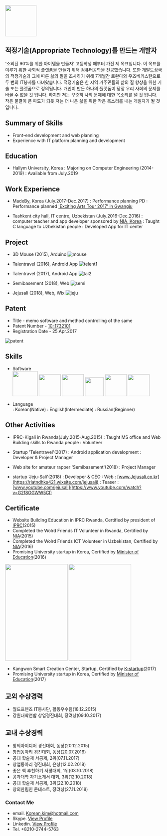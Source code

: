 
<img src="https://raw.githubusercontent.com/SUWANKIM/KIMSUWAN/master/profile.jpg.png" width="100" height="100"/>


## 적정기술(Appropriate Technology)를 만드는 개발자

 ‘소외된 90%를 위한 아이템을 만들자’ 고등학생 때부터 가진 제 목표입니다. 
 이 목표를 이루기 위한 사회적 플랫폼을 만들기 위해 컴퓨터공학을 전공했습니다. 
 또한 개발도상국의 적정기술과 그에 따른 삶의 질을 조사하기 위해 7개월간 르완다와 우즈베키스탄으로 두 번의 IT봉사를 다녀왔습니다. 
 적정기술은 한 지역 거주민들의 삶의 질 향상을 위한 기술 또는 플랫폼으로 정의됩니다. 
개인이 만든 하나의 플랫폼이 당장 우리 사회의 문제를 바꿀 수 없을 것 입니다. 
하지만 저는 꾸준히 사회 문제에 대한 목소리를 낼 것 입니다. 
작은 물결이 큰 파도가 되듯 저는 더 나은 삶을 위한 작은 목소리를 내는 개발자가 될 것입니다.


## Summary of Skills

- Front-end development and web planning
- Experience with IT platform planning and development



## Education

 - Hallym University, Korea
   : Majoring on Computer Engineering (2014-2019)
   : Available from July.2019



## Work Experience

 - MadeBy, Korea (July.2017-Dec.2017)
   : Performance planning PD
   : Performance planned ['Exciting Arts Tour 2017' in Gwangju](https://korean.visitkorea.or.kr/detail/fes_detail.html?cotid=36031558-bfdb-4c75-b962-76155b9a0a10)

  -  Tashkent city hall, IT centre, Uzbekistan (July.2016-Dec.2016)
   :  computer teacher and app developer sponsored by [NIA, Korea](https://www.nia.or.kr/)
   : Taught C language to Uzbekistan people
   : Developed App for IT center



## Project

- 3D Mouse (2015), Arduino
![mouse](https://raw.githubusercontent.com/SUWANKIM/KIMSUWAN/master/mouse.jpg)


 - Talentravel (2016), Android App
![telent1](https://raw.githubusercontent.com/SUWANKIM/KIMSUWAN/master/telent1.jpg)


 - Talentravel (2017), Android App 
 ![tal2](https://raw.githubusercontent.com/SUWANKIM/KIMSUWAN/master/tal2.jpg)


 - Semibasement (2018), Web
![semi](https://raw.githubusercontent.com/SUWANKIM/KIMSUWAN/master/semi.jpg)


 - Jejusali (2018), Web, Wix
![jeju](https://raw.githubusercontent.com/SUWANKIM/KIMSUWAN/master/jeju.jpg)



## Patent

 - Title - memo software and method controlling of the same
 - Patent Number - [10-1732101](http://kportal.kipris.or.kr/kportal/search/total_search.do)
 - Registration Date - 25.Apr.2017 
                 
![patent](https://raw.githubusercontent.com/SUWANKIM/KIMSUWAN/master/patent.jpg)



## Skills

  - Software        
  <img src="https://raw.githubusercontent.com/SUWANKIM/KIMSUWAN/master/Django.png" width="80" height="80"/> <img src="https://raw.githubusercontent.com/SUWANKIM/KIMSUWAN/master/react.png" width="70" height="70"/> <img src="https://raw.githubusercontent.com/SUWANKIM/KIMSUWAN/master/580b57fbd9996e24bc43bdf2.png" width="70" height="70"/>  <img src="https://raw.githubusercontent.com/SUWANKIM/KIMSUWAN/master/python.png" width="60" height="60"/> <img src="https://raw.githubusercontent.com/SUWANKIM/KIMSUWAN/master/java1.png" width="70" height="70"/> <img src="https://raw.githubusercontent.com/SUWANKIM/KIMSUWAN/master/Adobe_Flash_Professional_icon.png" width="70" height="70"/>
  
  - Language        
    : Korean(Native)
    : English(Intermediate)
    : Russian(Beginner)




## Other Activities
 - IPRC-Kigali in Rwanda(July.2015-Aug.2015)
  : Taught MS office and Web Building skills to Rwanda people
  : Volunteer
 
 - Startup 'Telentravel'(2017)
  : Android application development
  : Developer & Project Manager
  
 - Web site for amateur rapper 'Semibasement'(2018)
   : Project Manager
   
 - startup 'Jeju-Sali'(2018)
   : Developer & CEO
   : Web : [www.Jejusali.co.kr](https://rlatndhks421.wixsite.com/jejusali)
   : Teaser : [www.youtube.com/jejusali](https://www.youtube.com/watch?v=G2f8OGWW5CI)



## Certificate
 - Website Building Education in IPRC Rwanda, Certified by president of [IPRC](http://www.iprckigali.rp.ac.rw/)(2015)
 - Completed the Wolrd Friends IT Volunteer in Rwanda, Certified by [NIA](https://www.nia.or.kr/)(2015)
 - Completed the Wolrd Friends ICT Volunteer in Uzbekistan, Certified by [NIA](https://www.nia.or.kr/)(2016) 
 - Promising University startup in Korea, Certified by [Minister of Education](http://www.moe.go.kr/main.do)(2016)
 
 <img src ="https://raw.githubusercontent.com/SUWANKIM/KIMSUWAN/master/certifi.jpg" width="200" height="310"/>  <img src ="https://raw.githubusercontent.com/SUWANKIM/KIMSUWAN/master/300_1.jpg" width="200" height="310"/>

 - Kangwon Smart Creation Center, Startup, Certified by [K-startup](https://www.k-startup.go.kr/main.do)(2017)
 - Promising University startup in Korea, Certified by [Minister of Education](http://www.moe.go.kr/main.do)(2017)




## 교외 수상경력

 - 월드프렌즈 IT봉사단, 활동우수팀(18.12.2015)
 - 강원대학연합 창업경진대회, 장려상(09.10.2017)



## 교내 수상경력

 - 창의아이디어 경진대회, 동상(20.12.2015)
 - 창업동아리 경진대회, 동상(20.07.2016)
 - 공대 학술제 서공제, 2위(07.11.2017)
 - 창업동아리 경진대회, 은상(12.02.2018)
 - 좋은 책 추천하기 서평대회, 1위(03.10.2018)
 - 공과대학 자기소개서 대회, 3위(12.10.2018)
 - 공대 학술제 서공제, 3위(22.10.2018)
 - 창의한림인 콘테스트, 장려상(27.11.2018)
 
 

### Contact Me

 -  email. [Korean.kim@hotmail.com](Korean.kim@hotmail.com)
 - Skype. [View Profile](https://join.skype.com/invite/JXnrvGPbl7M4)
 - Linkedin. [View Profile](www.linkedin.com/in/suwankim)
 - Tel. +8210-2744-5763
